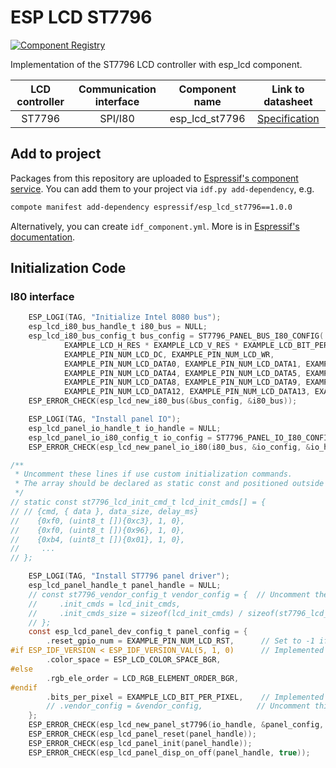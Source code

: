 # ESP LCD ST7796

[![Component Registry](https://components.espressif.com/components/espressif/esp_lcd_st7796/badge.svg)](https://components.espressif.com/components/espressif/esp_lcd_st7796)

Implementation of the ST7796 LCD controller with esp_lcd component.

| LCD controller | Communication interface | Component name | Link to datasheet |
| :------------: | :---------------------: | :------------: | :---------------: |
| ST7796         | SPI/I80                 | esp_lcd_st7796 | [Specification](https://www.displayfuture.com/Display/datasheet/controller/ST7796s.pdf) |

## Add to project

Packages from this repository are uploaded to [Espressif's component service](https://components.espressif.com/).
You can add them to your project via `idf.py add-dependency`, e.g.

```bash
compote manifest add-dependency espressif/esp_lcd_st7796==1.0.0
```

Alternatively, you can create `idf_component.yml`. More is in [Espressif's documentation](https://docs.espressif.com/projects/esp-idf/en/latest/esp32/api-guides/tools/idf-component-manager.html).

## Initialization Code

### I80 interface

```c
    ESP_LOGI(TAG, "Initialize Intel 8080 bus");
    esp_lcd_i80_bus_handle_t i80_bus = NULL;
    esp_lcd_i80_bus_config_t bus_config = ST7796_PANEL_BUS_I80_CONFIG(
            EXAMPLE_LCD_H_RES * EXAMPLE_LCD_V_RES * EXAMPLE_LCD_BIT_PER_PIXEL / 8, EXAMPLE_LCD_DATA_WIDTH,
            EXAMPLE_PIN_NUM_LCD_DC, EXAMPLE_PIN_NUM_LCD_WR,
            EXAMPLE_PIN_NUM_LCD_DATA0, EXAMPLE_PIN_NUM_LCD_DATA1, EXAMPLE_PIN_NUM_LCD_DATA2, EXAMPLE_PIN_NUM_LCD_DATA3,
            EXAMPLE_PIN_NUM_LCD_DATA4, EXAMPLE_PIN_NUM_LCD_DATA5, EXAMPLE_PIN_NUM_LCD_DATA6, EXAMPLE_PIN_NUM_LCD_DATA7,
            EXAMPLE_PIN_NUM_LCD_DATA8, EXAMPLE_PIN_NUM_LCD_DATA9, EXAMPLE_PIN_NUM_LCD_DATA10, EXAMPLE_PIN_NUM_LCD_DATA11,
            EXAMPLE_PIN_NUM_LCD_DATA12, EXAMPLE_PIN_NUM_LCD_DATA13, EXAMPLE_PIN_NUM_LCD_DATA14, EXAMPLE_PIN_NUM_LCD_DATA15);
    ESP_ERROR_CHECK(esp_lcd_new_i80_bus(&bus_config, &i80_bus));

    ESP_LOGI(TAG, "Install panel IO");
    esp_lcd_panel_io_handle_t io_handle = NULL;
    esp_lcd_panel_io_i80_config_t io_config = ST7796_PANEL_IO_I80_CONFIG(EXAMPLE_PIN_NUM_LCD_CS, example_callback, &example_callback_ctx);
    ESP_ERROR_CHECK(esp_lcd_new_panel_io_i80(i80_bus, &io_config, &io_handle));

/**
 * Uncomment these lines if use custom initialization commands.
 * The array should be declared as static const and positioned outside the function.
 */
// static const st7796_lcd_init_cmd_t lcd_init_cmds[] = {
// // {cmd, { data }, data_size, delay_ms}
//    {0xf0, (uint8_t []){0xc3}, 1, 0},
//    {0xf0, (uint8_t []){0x96}, 1, 0},
//    {0xb4, (uint8_t []){0x01}, 1, 0},
//     ...
// };

    ESP_LOGI(TAG, "Install ST7796 panel driver");
    esp_lcd_panel_handle_t panel_handle = NULL;
    // const st7796_vendor_config_t vendor_config = {  // Uncomment these lines if use custom initialization commands
    //     .init_cmds = lcd_init_cmds,
    //     .init_cmds_size = sizeof(lcd_init_cmds) / sizeof(st7796_lcd_init_cmd_t),
    // };
    const esp_lcd_panel_dev_config_t panel_config = {
        .reset_gpio_num = EXAMPLE_PIN_NUM_LCD_RST,      // Set to -1 if not use
#if ESP_IDF_VERSION < ESP_IDF_VERSION_VAL(5, 1, 0)      // Implemented by LCD command `36h`
        .color_space = ESP_LCD_COLOR_SPACE_BGR,
#else
        .rgb_ele_order = LCD_RGB_ELEMENT_ORDER_BGR,
#endif
        .bits_per_pixel = EXAMPLE_LCD_BIT_PER_PIXEL,    // Implemented by LCD command `3Ah` (16/18/24)
        // .vendor_config = &vendor_config,            // Uncomment this line if use custom initialization commands
    };
    ESP_ERROR_CHECK(esp_lcd_new_panel_st7796(io_handle, &panel_config, &panel_handle));
    ESP_ERROR_CHECK(esp_lcd_panel_reset(panel_handle));
    ESP_ERROR_CHECK(esp_lcd_panel_init(panel_handle));
    ESP_ERROR_CHECK(esp_lcd_panel_disp_on_off(panel_handle, true));
```
